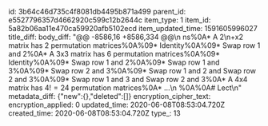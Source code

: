 id: 3b64c46d735c4f8081db4495b871a499
parent_id: e5527796357d4662920c599c12b2644c
item_type: 1
item_id: 5a82b06aa11e470ca59920afb5102ecd
item_updated_time: 1591605996027
title_diff: 
body_diff: "@@ -8586,16 +8586,334 @@\n ns%0A* A 2\n+x2 matrix has 2 permutation matrices%0A%09* Identity%0A%09* Swap row 1 and 2%0A* A 3x3 matrix has 6 permutation matrices%0A%09* Identity%0A%09* Swap row 1 and 2%0A%09* Swap row 1 and 3%0A%09* Swap row 2 and 3%0A%09* Swap row 1 and 2 and Swap row 2 and 3%0A%09* Swap row 1 and 3 and Swap row 2 and 3%0A* A 4x4 matrix has $4!=24$ permutation matrices%0A* ...\n %0A%0A# Lect\n"
metadata_diff: {"new":{},"deleted":[]}
encryption_cipher_text: 
encryption_applied: 0
updated_time: 2020-06-08T08:53:04.720Z
created_time: 2020-06-08T08:53:04.720Z
type_: 13